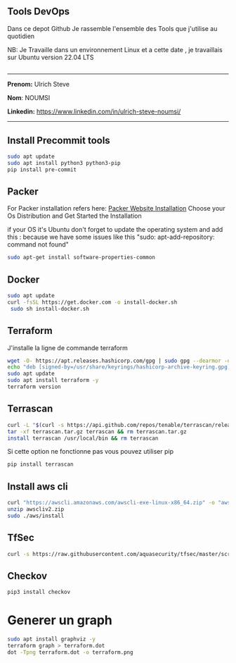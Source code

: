
## Tools DevOps

Dans ce depot Github Je rassemble l'ensemble des Tools que j'utilise au quotidien

NB: Je Travaille dans un environnement Linux et a cette date , je travaillais sur Ubuntu version 22.04 LTS

## 
---------------
**Prenom:** Ulrich Steve

**Nom**: NOUMSI

**Linkedin:** https://www.linkedin.com/in/ulrich-steve-noumsi/ 

---------------

## Install Precommit tools
```bash
sudo apt update
sudo apt install python3 python3-pip
pip install pre-commit

```
## Packer
For Packer installation refers here: [Packer Website Installation](https://developer.hashicorp.com/packer/tutorials/docker-get-started/get-started-install-cli)
Choose your Os Distribution and Get Started the Installation 

if your OS it's Ubuntu don't forget to update the operating system
and add this : because we have some issues like this "sudo: apt-add-repository: command not found"
```bash
sudo apt-get install software-properties-common
```

## Docker
```bash
sudo apt update 
curl -fsSL https://get.docker.com -o install-docker.sh
 sudo sh install-docker.sh
```
## Terraform
J'installe la ligne de commande terraform
```bash
wget -O- https://apt.releases.hashicorp.com/gpg | sudo gpg --dearmor -o /usr/share/keyrings/hashicorp-archive-keyring.gpg
echo "deb [signed-by=/usr/share/keyrings/hashicorp-archive-keyring.gpg] https://apt.releases.hashicorp.com $(lsb_release -cs) main" | sudo tee /etc/apt/sources.list.d/hashicorp.list
sudo apt update
sudo apt install terraform -y
terraform version
```
## Terrascan
```bash 
curl -L "$(curl -s https://api.github.com/repos/tenable/terrascan/releases/latest | grep -o -E "https://.+?_Darwin_x86_64.tar.gz")" > terrascan.tar.gz
tar -xf terrascan.tar.gz terrascan && rm terrascan.tar.gz
install terrascan /usr/local/bin && rm terrascan
```
Si cette option ne fonctionne pas vous pouvez utiliser pip
```bash 
pip install terrascan
```
## Install aws cli
```bash 
curl "https://awscli.amazonaws.com/awscli-exe-linux-x86_64.zip" -o "awscliv2.zip"
unzip awscliv2.zip
sudo ./aws/install
```
## TfSec

```bash 
curl -s https://raw.githubusercontent.com/aquasecurity/tfsec/master/scripts/install_linux.sh | bash
```

## Checkov
```bash 
pip3 install checkov
```

# Generer un graph

```bash
sudo apt install graphviz -y 
terraform graph > terraform.dot
dot -Tpng terraform.dot -o terraform.png
```